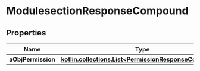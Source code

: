 
# ModulesectionResponseCompound

## Properties
| Name | Type | Description | Notes |
| ------------ | ------------- | ------------- | ------------- |
| **aObjPermission** | [**kotlin.collections.List&lt;PermissionResponseCompound&gt;**](PermissionResponse.md) |  |  [optional] |




